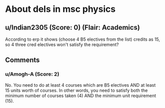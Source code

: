 # About dels in msc physics
## u/Indian2305 (Score: 0) (Flair: Academics)
According to erp it shows (choose 4 B5 electives from the list) credits as 15, so 4 three cred electives won't satisfy the requirement?


## Comments

### u/Amogh-A (Score: 2)
No. You need to do at least 4 courses which are B5 electives AND at least 15 units worth of courses. In other words, you need to satisfy both the minimum number of courses taken (4) AND the minimum unit requirement (15).




